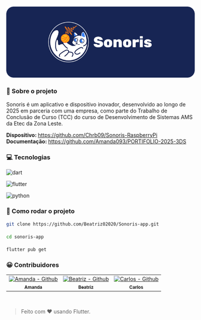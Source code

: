 ![Logo](assets/images/Banner.png)

### 🤔 Sobre o projeto

Sonoris é um aplicativo e dispositivo inovador, desenvolvido ao longo de 2025 em parceria com uma empresa, como parte do Trabalho de Conclusão de Curso (TCC) do curso de Desenvolvimento de Sistemas AMS da Etec da Zona Leste.

<b> Dispositivo: </b> https://github.com/Chrb09/Sonoris-RaspberryPi <br>
<b> Documentação: </b> https://github.com/Amanda093/PORTIFOLIO-2025-3DS

### 💻 Tecnologias

![dart](https://img.shields.io/badge/dart-0175C2?style=for-the-badge&logo=dart&logoColor=white)

![flutter](https://img.shields.io/badge/flutter-02569B?style=for-the-badge&logo=flutter&logoColor=white)

![python](https://img.shields.io/badge/python-3776AB?style=for-the-badge&logo=python&logoColor=white)

### 🚀 Como rodar o projeto

```sh
git clone https://github.com/Beatriz02020/Sonoris-app.git

cd sonoris-app

flutter pub get
```

### 😀 Contribuidores

<table>
  <tr>
    <td align="center">
      <a href="https://github.com/Amanda093">
        <img src="https://avatars.githubusercontent.com/u/138123400?v=4" width="100px;" alt="Amanda - Github"/><br>
        <sub>
          <b>Amanda</b>
        </sub> <br>
      </a>
    </td>
    <td align="center">
      <a href="https://github.com/Beatriz02020">
        <img src="https://avatars.githubusercontent.com/u/133404301?v=4" width="100px;" alt="Beatriz - Github"/><br>
        <sub>
          <b>Beatriz</b>
        </sub> <br>
      </a>
    </td>
    </td>
    <td align="center">
      <a href="https://github.com/Chrb09">
        <img src="https://avatars.githubusercontent.com/u/132484542?v=4" width="100px;" alt="Carlos - Github"/><br>
        <sub>
            <b>Carlos</b>
          </sub> <br>
      </a>
    </td>
  </tr>
</table>

<br>

> Feito com ❤️ usando Flutter.
